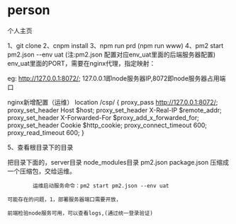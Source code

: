 # person
个人主页

1、git clone 
2、cnpm install
3、npm run prd (npm run www)
4、pm2 start pm2.json --env uat
  (注:pm2.json  配置对应env_uat里面的后端服务器配置)
   env_uat里面的PORT，需要在nginx代理，指定映射：
   
   eg: http://127.0.0.1:8072/;     127.0.0.1即node服务器IP,8072即node服务器占用端口
   
nginx新增配置（运维）
		location /csp/ {
			proxy_pass http://127.0.0.1:8072/;
			proxy_set_header   Host             $host;
			proxy_set_header   X-Real-IP        $remote_addr;
			proxy_set_header   X-Forwarded-For  $proxy_add_x_forwarded_for;
			proxy_set_header   Cookie $http_cookie;
			proxy_connect_timeout 600;
			proxy_read_timeout 600;
        }
		
5、查看根目录下的目录

  把目录下面的，server目录
				node_modules目录
				pm2.json
				package.json
				压缩成一个压缩包，交给运维。
				
			运维启动服务命令：pm2 start pm2.json --env uat
			
	可能存在的问题，1，部署服务器端口需要开放，
	
	前端检验node服务可用，可以查看logs,(通过统一登录验证)
	
	
